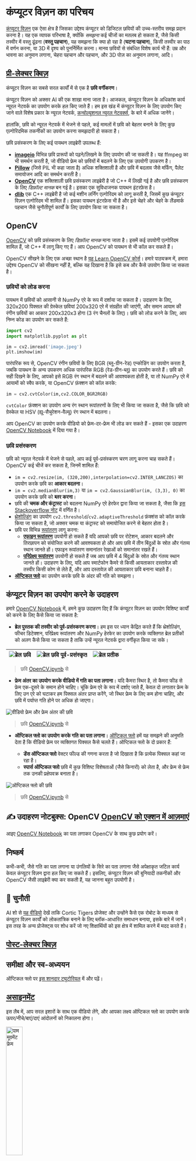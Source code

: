 <!--
CO_OP_TRANSLATOR_METADATA:
{
  "original_hash": "4bedc8e702db17260cfe824d58b6cfd4",
  "translation_date": "2025-08-24T09:55:27+00:00",
  "source_file": "lessons/4-ComputerVision/06-IntroCV/README.md",
  "language_code": "hi"
}
-->
# कंप्यूटर विज़न का परिचय

[कंप्यूटर विज़न](https://wikipedia.org/wiki/Computer_vision) एक ऐसा क्षेत्र है जिसका उद्देश्य कंप्यूटर को डिजिटल छवियों की उच्च-स्तरीय समझ प्रदान करना है। यह एक व्यापक परिभाषा है, क्योंकि *समझना* कई चीजों का मतलब हो सकता है, जैसे किसी तस्वीर में वस्तु ढूंढना (**वस्तु पहचान**), यह समझना कि क्या हो रहा है (**घटना पहचान**), किसी तस्वीर का पाठ में वर्णन करना, या 3D में दृश्य को पुनर्निर्मित करना। मानव छवियों से संबंधित विशेष कार्य भी हैं: उम्र और भावना का अनुमान लगाना, चेहरा पहचान और पहचान, और 3D पोज़ का अनुमान लगाना, आदि।

## [प्री-लेक्चर क्विज़](https://red-field-0a6ddfd03.1.azurestaticapps.net/quiz/106)

कंप्यूटर विज़न का सबसे सरल कार्यों में से एक है **छवि वर्गीकरण**।

कंप्यूटर विज़न को अक्सर AI की एक शाखा माना जाता है। आजकल, कंप्यूटर विज़न के अधिकांश कार्य न्यूरल नेटवर्क का उपयोग करके हल किए जाते हैं। हम इस खंड में कंप्यूटर विज़न के लिए उपयोग किए जाने वाले विशेष प्रकार के न्यूरल नेटवर्क, [कन्वोल्यूशनल न्यूरल नेटवर्क्स](../07-ConvNets/README.md), के बारे में अधिक जानेंगे।

हालांकि, छवि को न्यूरल नेटवर्क में भेजने से पहले, कई मामलों में छवि को बेहतर बनाने के लिए कुछ एल्गोरिदमिक तकनीकों का उपयोग करना समझदारी हो सकता है।

छवि प्रसंस्करण के लिए कई पायथन लाइब्रेरी उपलब्ध हैं:

* **[imageio](https://imageio.readthedocs.io/en/stable/)** विभिन्न छवि प्रारूपों को पढ़ने/लिखने के लिए उपयोग की जा सकती है। यह ffmpeg का भी समर्थन करती है, जो वीडियो फ्रेम को छवियों में बदलने के लिए एक उपयोगी उपकरण है।
* **[Pillow](https://pillow.readthedocs.io/en/stable/index.html)** (जिसे PIL भी कहा जाता है) अधिक शक्तिशाली है और छवि में बदलाव जैसे मर्फिंग, पैलेट समायोजन आदि का समर्थन करती है।
* **[OpenCV](https://opencv.org/)** एक शक्तिशाली छवि प्रसंस्करण लाइब्रेरी है जो C++ में लिखी गई है और छवि प्रसंस्करण के लिए *डिफ़ॉल्ट मानक* बन गई है। इसका एक सुविधाजनक पायथन इंटरफ़ेस है।
* **[dlib](http://dlib.net/)** एक C++ लाइब्रेरी है जो कई मशीन लर्निंग एल्गोरिदम को लागू करती है, जिसमें कुछ कंप्यूटर विज़न एल्गोरिदम भी शामिल हैं। इसका पायथन इंटरफ़ेस भी है और इसे चेहरे और चेहरे के लैंडमार्क पहचान जैसे चुनौतीपूर्ण कार्यों के लिए उपयोग किया जा सकता है।

## OpenCV

[OpenCV](https://opencv.org/) को छवि प्रसंस्करण के लिए *डिफ़ॉल्ट मानक* माना जाता है। इसमें कई उपयोगी एल्गोरिदम शामिल हैं, जो C++ में लागू किए गए हैं। आप OpenCV को पायथन से भी कॉल कर सकते हैं।

OpenCV सीखने के लिए एक अच्छा स्थान है [यह Learn OpenCV कोर्स](https://learnopencv.com/getting-started-with-opencv/)। हमारे पाठ्यक्रम में, हमारा उद्देश्य OpenCV को सीखना नहीं है, बल्कि यह दिखाना है कि इसे कब और कैसे उपयोग किया जा सकता है।

### छवियों को लोड करना

पायथन में छवियों को आसानी से NumPy एरे के रूप में दर्शाया जा सकता है। उदाहरण के लिए, 320x200 पिक्सल की ग्रेस्केल छवियां 200x320 एरे में संग्रहीत की जाएंगी, और समान आयाम की रंगीन छवियों का आकार 200x320x3 होगा (3 रंग चैनलों के लिए)। छवि को लोड करने के लिए, आप निम्न कोड का उपयोग कर सकते हैं:

```python
import cv2
import matplotlib.pyplot as plt

im = cv2.imread('image.jpeg')
plt.imshow(im)
```

पारंपरिक रूप से, OpenCV रंगीन छवियों के लिए BGR (ब्लू-ग्रीन-रेड) एन्कोडिंग का उपयोग करता है, जबकि पायथन के अन्य उपकरण अधिक पारंपरिक RGB (रेड-ग्रीन-ब्लू) का उपयोग करते हैं। छवि को सही दिखने के लिए, आपको इसे RGB रंग स्थान में बदलने की आवश्यकता होती है, या तो NumPy एरे में आयामों को स्वैप करके, या OpenCV फ़ंक्शन को कॉल करके:

```python
im = cv2.cvtColor(im,cv2.COLOR_BGR2RGB)
```

`cvtColor` फ़ंक्शन का उपयोग अन्य रंग स्थान रूपांतरणों के लिए भी किया जा सकता है, जैसे कि छवि को ग्रेस्केल या HSV (ह्यू-सैचुरेशन-वैल्यू) रंग स्थान में बदलना।

आप OpenCV का उपयोग करके वीडियो को फ्रेम-दर-फ्रेम भी लोड कर सकते हैं - इसका एक उदाहरण [OpenCV Notebook](../../../../../lessons/4-ComputerVision/06-IntroCV/OpenCV.ipynb) में दिया गया है।

### छवि प्रसंस्करण

छवि को न्यूरल नेटवर्क में भेजने से पहले, आप कई पूर्व-प्रसंस्करण चरण लागू करना चाह सकते हैं। OpenCV कई चीजें कर सकता है, जिनमें शामिल हैं:

* `im = cv2.resize(im, (320,200),interpolation=cv2.INTER_LANCZOS)` का उपयोग करके छवि का **आकार बदलना**।
* `im = cv2.medianBlur(im,3)` या `im = cv2.GaussianBlur(im, (3,3), 0)` का उपयोग करके छवि को **ब्लर करना**।
* छवि की **चमक और कंट्रास्ट** को बदलना NumPy एरे हेरफेर द्वारा किया जा सकता है, जैसा कि [इस Stackoverflow नोट](https://stackoverflow.com/questions/39308030/how-do-i-increase-the-contrast-of-an-image-in-python-opencv) में वर्णित है।
* [थ्रेशोल्डिंग](https://docs.opencv.org/4.x/d7/d4d/tutorial_py_thresholding.html) का उपयोग `cv2.threshold`/`cv2.adaptiveThreshold` फ़ंक्शंस को कॉल करके किया जा सकता है, जो अक्सर चमक या कंट्रास्ट को समायोजित करने से बेहतर होता है।
* छवि पर विभिन्न [रूपांतरण](https://docs.opencv.org/4.5.5/da/d6e/tutorial_py_geometric_transformations.html) लागू करना:
    - **[एफाइन रूपांतरण](https://docs.opencv.org/4.5.5/d4/d61/tutorial_warp_affine.html)** उपयोगी हो सकते हैं यदि आपको छवि पर रोटेशन, आकार बदलने और तिरछापन को संयोजित करने की आवश्यकता हो और आप छवि में तीन बिंदुओं के स्रोत और गंतव्य स्थान जानते हों। एफाइन रूपांतरण समानांतर रेखाओं को समानांतर रखते हैं।
    - **[परिप्रेक्ष्य रूपांतरण](https://medium.com/analytics-vidhya/opencv-perspective-transformation-9edffefb2143)** उपयोगी हो सकते हैं जब आप छवि में 4 बिंदुओं के स्रोत और गंतव्य स्थान जानते हों। उदाहरण के लिए, यदि आप स्मार्टफोन कैमरे से किसी आयताकार दस्तावेज़ की तस्वीर किसी कोण से लेते हैं, और आप दस्तावेज़ की आयताकार छवि बनाना चाहते हैं।
* **[ऑप्टिकल फ्लो](https://docs.opencv.org/4.5.5/d4/dee/tutorial_optical_flow.html)** का उपयोग करके छवि के अंदर की गति को समझना।

## कंप्यूटर विज़न का उपयोग करने के उदाहरण

हमारे [OpenCV Notebook](../../../../../lessons/4-ComputerVision/06-IntroCV/OpenCV.ipynb) में, हमने कुछ उदाहरण दिए हैं कि कंप्यूटर विज़न का उपयोग विशिष्ट कार्यों को करने के लिए कैसे किया जा सकता है:

* **ब्रेल पुस्तक की तस्वीर को पूर्व-प्रसंस्करण करना**। हम इस पर ध्यान केंद्रित करते हैं कि थ्रेशोल्डिंग, फीचर डिटेक्शन, परिप्रेक्ष्य रूपांतरण और NumPy हेरफेर का उपयोग करके व्यक्तिगत ब्रेल प्रतीकों को अलग कैसे किया जा सकता है ताकि उन्हें न्यूरल नेटवर्क द्वारा वर्गीकृत किया जा सके।

![ब्रेल छवि](../../../../../lessons/4-ComputerVision/06-IntroCV/data/braille.jpeg) | ![ब्रेल छवि पूर्व-प्रसंस्कृत](../../../../../lessons/4-ComputerVision/06-IntroCV/images/braille-result.png) | ![ब्रेल प्रतीक](../../../../../lessons/4-ComputerVision/06-IntroCV/images/braille-symbols.png)
----|-----|-----

> छवि [OpenCV.ipynb](../../../../../lessons/4-ComputerVision/06-IntroCV/OpenCV.ipynb) से

* **फ्रेम अंतर का उपयोग करके वीडियो में गति का पता लगाना**। यदि कैमरा स्थिर है, तो कैमरा फीड से फ्रेम एक-दूसरे के समान होने चाहिए। चूंकि फ्रेम एरे के रूप में दर्शाए जाते हैं, केवल दो लगातार फ्रेम के लिए उन एरे को घटाकर हम पिक्सल अंतर प्राप्त करेंगे, जो स्थिर फ्रेम के लिए कम होना चाहिए, और छवि में पर्याप्त गति होने पर अधिक हो जाएगा।

![वीडियो फ्रेम और फ्रेम अंतर की छवि](../../../../../lessons/4-ComputerVision/06-IntroCV/images/frame-difference.png)

> छवि [OpenCV.ipynb](../../../../../lessons/4-ComputerVision/06-IntroCV/OpenCV.ipynb) से

* **ऑप्टिकल फ्लो का उपयोग करके गति का पता लगाना**। [ऑप्टिकल फ्लो](https://docs.opencv.org/3.4/d4/dee/tutorial_optical_flow.html) हमें यह समझने की अनुमति देता है कि वीडियो फ्रेम पर व्यक्तिगत पिक्सल कैसे चलते हैं। ऑप्टिकल फ्लो के दो प्रकार हैं:

   - **डेंस ऑप्टिकल फ्लो** वेक्टर फील्ड की गणना करता है जो दिखाता है कि प्रत्येक पिक्सल कहां जा रहा है।
   - **स्पार्स ऑप्टिकल फ्लो** छवि में कुछ विशिष्ट विशेषताओं (जैसे किनारों) को लेता है, और फ्रेम से फ्रेम तक उनकी प्रक्षेपवक्र बनाता है।

![ऑप्टिकल फ्लो की छवि](../../../../../lessons/4-ComputerVision/06-IntroCV/images/optical.png)

> छवि [OpenCV.ipynb](../../../../../lessons/4-ComputerVision/06-IntroCV/OpenCV.ipynb) से

## ✍️ उदाहरण नोटबुक्स: OpenCV [OpenCV को एक्शन में आज़माएं](../../../../../lessons/4-ComputerVision/06-IntroCV/OpenCV.ipynb)

आइए [OpenCV Notebook](../../../../../lessons/4-ComputerVision/06-IntroCV/OpenCV.ipynb) का पता लगाकर OpenCV के साथ कुछ प्रयोग करें।

## निष्कर्ष

कभी-कभी, जैसे गति का पता लगाना या उंगलियों के सिरे का पता लगाना जैसे अपेक्षाकृत जटिल कार्य केवल कंप्यूटर विज़न द्वारा हल किए जा सकते हैं। इसलिए, कंप्यूटर विज़न की बुनियादी तकनीकों और OpenCV जैसी लाइब्रेरी क्या कर सकती हैं, यह जानना बहुत उपयोगी है।

## 🚀 चुनौती

AI शो से [यह वीडियो](https://docs.microsoft.com/shows/ai-show/ai-show--2021-opencv-ai-competition--grand-prize-winners--cortic-tigers--episode-32?WT.mc_id=academic-77998-cacaste) देखें ताकि Cortic Tigers प्रोजेक्ट और उन्होंने कैसे एक रोबोट के माध्यम से कंप्यूटर विज़न कार्यों को लोकतांत्रिक बनाने के लिए ब्लॉक-आधारित समाधान बनाया, इसके बारे में जानें। इस तरह के अन्य प्रोजेक्ट्स पर शोध करें जो नए शिक्षार्थियों को इस क्षेत्र में शामिल करने में मदद करते हैं।

## [पोस्ट-लेक्चर क्विज़](https://red-field-0a6ddfd03.1.azurestaticapps.net/quiz/206)

## समीक्षा और स्व-अध्ययन

ऑप्टिकल फ्लो पर [इस शानदार ट्यूटोरियल](https://learnopencv.com/optical-flow-in-opencv/) में और पढ़ें।

## [असाइनमेंट](lab/README.md)

इस लैब में, आप सरल इशारों के साथ एक वीडियो लेंगे, और आपका लक्ष्य ऑप्टिकल फ्लो का उपयोग करके ऊपर/नीचे/बाएं/दाएं आंदोलनों को निकालना होगा।

<img src="images/palm-movement.png" width="30%" alt="पाम मूवमेंट फ्रेम"/>

**अस्वीकरण**:  
यह दस्तावेज़ AI अनुवाद सेवा [Co-op Translator](https://github.com/Azure/co-op-translator) का उपयोग करके अनुवादित किया गया है। जबकि हम सटीकता के लिए प्रयासरत हैं, कृपया ध्यान दें कि स्वचालित अनुवाद में त्रुटियां या अशुद्धियां हो सकती हैं। मूल भाषा में उपलब्ध मूल दस्तावेज़ को आधिकारिक स्रोत माना जाना चाहिए। महत्वपूर्ण जानकारी के लिए, पेशेवर मानव अनुवाद की सिफारिश की जाती है। इस अनुवाद के उपयोग से उत्पन्न किसी भी गलतफहमी या गलत व्याख्या के लिए हम उत्तरदायी नहीं हैं।